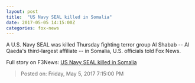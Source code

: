 ```yaml
---
layout: post
title:  "US Navy SEAL killed in Somalia"
date: 2017-05-05 14:15:00Z
categories: fox-news
---
```


A U.S. Navy SEAL was killed Thursday fighting terror group Al Shabab -- Al Qaeda's third-largest affiliate -- in Somalia, U.S. officials told Fox News.


Full story on F3News: [US Navy SEAL killed in Somalia](http://www.f3nws.com/n/gpPNCD)

> Posted on: Friday, May 5, 2017 7:15:00 PM
